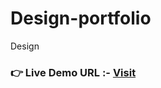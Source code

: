 # Design-portfolio
Design
<!--Link-->
### **👉 Live Demo URL :-** <a href="https://shreyash-design.netlify.app/">**Visit**</a>
